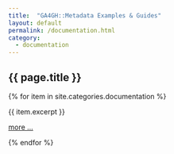 ```yaml
---
title:  "GA4GH::Metadata Examples & Guides"
layout: default
permalink: /documentation.html
category:
  - documentation
---
```


## {{ page.title }}

{% for item in site.categories.documentation %}
<div class="excerpt">
{{ item.excerpt }}
<p><a href="{{ item.url | relative_url }}">more ...</a></p>
</div>
{% endfor %}
